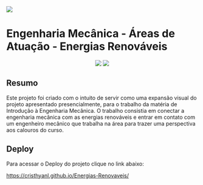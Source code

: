 <img loading="lazy" src="https://github.com/user-attachments/assets/50a48c6b-596d-410d-9e2e-816adef37043"/>

# Engenharia Mecânica - Áreas de Atuação - Energias Renováveis

<p align="center">
<img loading="lazy" src="http://img.shields.io/static/v1?label=Importante&message=Projeto%20de%20faculdade&color=GREEN&style=for-the-badge"/>
<img loading="lazy" src="http://img.shields.io/static/v1?label=STATUS&message=Em%20desenvolvimento&color=GREEN&style=for-the-badge"/>
</p>

## Resumo
Este projeto foi criado com o intuito de servir como uma expansão visual do projeto apresentado presencialmente, para o trabalho da matéria de Introdução à Engenharia Mecânica. O trabalho consistia em conectar a engenharia mecânica com as energias renováveis e entrar em contato com um engenheiro mecânico que trabalha na área para trazer uma perspectiva aos calouros do curso. 

## Deploy

Para acessar o Deploy do projeto clique no link abaixo:

https://cristhyanl.github.io/Energias-Renovaveis/
